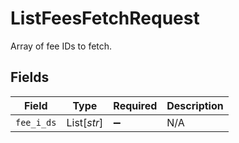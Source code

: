 # ListFeesFetchRequest

Array of fee IDs to fetch.


## Fields

| Field              | Type               | Required           | Description        |
| ------------------ | ------------------ | ------------------ | ------------------ |
| `fee_i_ds`         | List[*str*]        | :heavy_minus_sign: | N/A                |